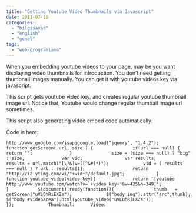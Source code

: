 ```yaml
---
title: "Getting Youtube Video Thumbnails via Javascript"
date: 2011-07-16
categories: 
  - "bilgisayar"
  - "english"
  - "genel"
tags: 
  - "web-programlama"
---
```


When you embedding youtube videos to your page, may be you want displaying video thumbnails for introduction. You don’t need getting thumbnail images manually. You can get it with youtube videos key via javascript.  
  
This script gets youtube video key, and creates regular youtube thumbnail image url. Notice that, Youtube would change regular thumbail image url sometimes.  
  
This script also generating video embed code automatically.  
  
Code is here:  

```
http://www.google.com/jsapigoogle.load("jquery", "1.4.2");			function getScreen( url, size ) {				if(url === null) {					return "";				}				size = (size === null) ? "big" : size;				var vid;				var results;				results = url.match("[\?&]v=([^&#]*)");				vid = ( results === null ) ? url : results[1];					return "http://i2.ytimg.com/vi/"+vid+"/default.jpg";			}			function youtube_video(video_key){				return '[youtube http://www.youtube.com/watch?v='+video_key+'&w=425&h=349]';			}			$(document).ready(function(){				thumb   = getScreen("uVLQhRiEXZs");				$("body img").attr("src",thumb);				$("body #videoarea").html(youtube_video("uVLQhRiEXZs"));			});				Thumbnail:		Video:
```
